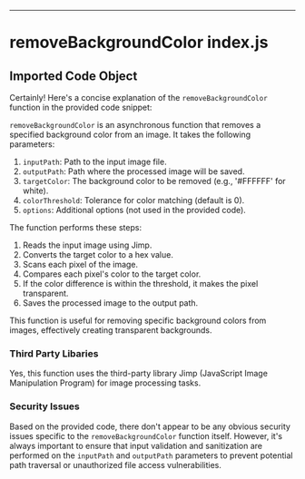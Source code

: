 

  

  

  

  

  

  

  

  

  

  

  

---
# removeBackgroundColor index.js
## Imported Code Object
Certainly! Here's a concise explanation of the `removeBackgroundColor` function in the provided code snippet:

`removeBackgroundColor` is an asynchronous function that removes a specified background color from an image. It takes the following parameters:

1. `inputPath`: Path to the input image file.
2. `outputPath`: Path where the processed image will be saved.
3. `targetColor`: The background color to be removed (e.g., '#FFFFFF' for white).
4. `colorThreshold`: Tolerance for color matching (default is 0).
5. `options`: Additional options (not used in the provided code).

The function performs these steps:

1. Reads the input image using Jimp.
2. Converts the target color to a hex value.
3. Scans each pixel of the image.
4. Compares each pixel's color to the target color.
5. If the color difference is within the threshold, it makes the pixel transparent.
6. Saves the processed image to the output path.

This function is useful for removing specific background colors from images, effectively creating transparent backgrounds.

### Third Party Libaries

Yes, this function uses the third-party library Jimp (JavaScript Image Manipulation Program) for image processing tasks.

### Security Issues

Based on the provided code, there don't appear to be any obvious security issues specific to the `removeBackgroundColor` function itself. However, it's always important to ensure that input validation and sanitization are performed on the `inputPath` and `outputPath` parameters to prevent potential path traversal or unauthorized file access vulnerabilities.


  